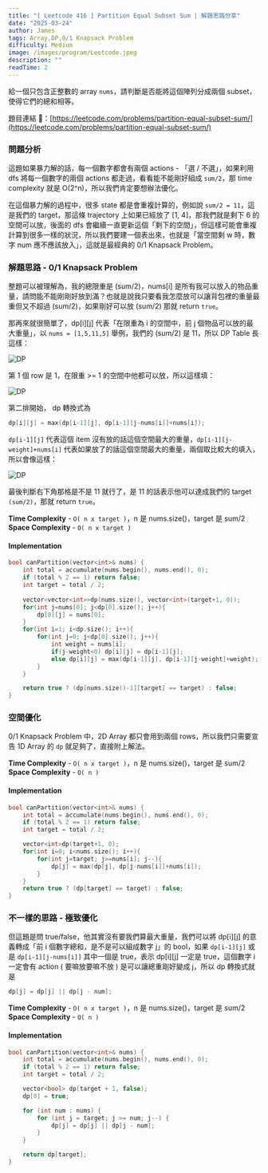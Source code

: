 ```yaml
---
title: "[ Leetcode 416 ] Partition Equal Subset Sum | 解題思路分享"
date: "2025-03-24"
author: James
tags: Array,DP,0/1 Knapsack Problem
difficulty: Medium
image: /images/program/Leetcode.jpeg
description: ""
readTime: 2
---
```


給一個只包含正整數的 array `nums`，請判斷是否能將這個陣列分成兩個 subset，使得它們的總和相等。

題目連結 🔗：[https://leetcode.com/problems/partition-equal-subset-sum/](https://leetcode.com/problems/partition-equal-subset-sum/)

### **問題分析**

這題如果暴力解的話，每一個數字都會有兩個 actions - 「選 / 不選」，如果利用 dfs 將每一個數字的兩個 actions 都走過，看看能不能剛好組成 `sum/2`，那 time complexity 就是 O(2^n)，所以我們肯定要想辦法優化。

在這個暴力解的過程中，很多 state 都是會重複計算的，例如說 `sum/2 = 11`，這是我們的 target，那這條 trajectory 上如果已經放了 [1, 4]，那我們就是剩下 6 的空間可以放，後面的 dfs 會繼續一直更新這個「剩下的空間」，但這樣可能會重複計算到很多一樣的狀況，所以我們要建一個表出來，也就是「當空間剩 w 時，數字 num 應不應該放入」，這就是最經典的 0/1 Knapsack Problem。

### **解題思路 - 0/1 Knapsack Problem**

整題可以被理解為，我的總限重是 (sum/2)，nums[i] 是所有我可以放入的物品重量，請問能不能剛剛好放到滿？也就是說我只要看我怎麼放可以讓背包裡的重量最重但又不超過 (sum/2)，如果剛好可以放 (sum/2) 那就 return `true`。

那再來就很簡單了，dp[i][j] 代表「在限重為 i 的空間中，前 j 個物品可以放的最大重量」，以 `nums = [1,5,11,5]` 舉例，我們的 (sum/2) 是 11，所以 DP Table 長這樣：

![DP](/images/leetcode/leetcode-416/initial.jpg)

第 1 個 row 是 1，在限重 >= 1 的空間中他都可以放，所以這樣填：

![DP](/images/leetcode/leetcode-416/first-row.jpg)

第二排開始， dp 轉換式為 

```cpp
dp[i][j] = max(dp[i-1][j], dp[i-1][j-nums[i]]+nums[i]);
```

`dp[i-1][j]` 代表這個 item 沒有放的話這個空間最大的重量，`dp[i-1][j-weight]+nums[i]` 代表如果放了的話這個空間最大的重量，兩個取比較大的填入，所以會像這樣：

![DP](/images/leetcode/leetcode-416/update.jpg)

最後判斷右下角那格是不是 11 就行了，是 11 的話表示他可以達成我們的 target `(sum/2)`，那就 return `true`。

**Time Complexity** - `O( n x target )`，n 是 nums.size()，target 是 sum/2<br>
**Space Complexity** - `O( n x target )`

#### **Implementation**

```cpp
bool canPartition(vector<int>& nums) {
    int total = accumulate(nums.begin(), nums.end(), 0);
    if (total % 2 == 1) return false;
    int target = total / 2;
    
    vector<vector<int>>dp(nums.size(), vector<int>(target+1, 0));
    for(int j=nums[0]; j<dp[0].size(); j++){
        dp[0][j] = nums[0];
    }
    for(int i=1; i<dp.size(); i++){
        for(int j=0; j<dp[0].size(); j++){
            int weight = nums[i];
            if(j-weight<0) dp[i][j] = dp[i-1][j];
            else dp[i][j] = max(dp[i-1][j], dp[i-1][j-weight]+weight);
        }
    }

    return true ? (dp[nums.size()-1][target] == target) : false;
}
```

### **空間優化**

0/1 Knapsack Problem 中，2D Array 都只會用到兩個 rows，所以我們只需要宣告 1D Array 的 `dp` 就足夠了，直接附上解法。

**Time Complexity** - `O( n x target )`，n 是 nums.size()，target 是 sum/2<br>
**Space Complexity** - `O( n )`

#### **Implementation**

```cpp
bool canPartition(vector<int>& nums) {
    int total = accumulate(nums.begin(), nums.end(), 0);
    if (total % 2 == 1) return false;
    int target = total / 2;

    vector<int>dp(target+1, 0);
    for(int i=0; i<nums.size(); i++){
        for(int j=target; j>=nums[i]; j--){
            dp[j] = max(dp[j], dp[j-nums[i]]+nums[i]);
        }
    }
    return true ? (dp[target] == target) : false;
}
```

### **不一樣的思路 - 極致優化**

但這題是問 true/false，他其實沒有要我們算最大重量，我們可以將 dp[i][j] 的意義轉成「前 i 個數字總和，是不是可以組成數字 j」的 bool，如果 `dp[i-1][j]` 或是 `dp[i-1][j-nums[i]]` 其中一個是 true，表示 dp[i][j] 一定是 true，這個數字 i 一定會有 action ( 要嘛放要嘛不放 ) 是可以讓總重剛好變成 j，所以 dp 轉換式就是

```cpp
dp[j] = dp[j] || dp[j - num];
```

**Time Complexity** - `O( n x target )`，n 是 nums.size()，target 是 sum/2<br>
**Space Complexity** - `O( n )`

#### **Implementation**

```cpp
bool canPartition(vector<int>& nums) {
    int total = accumulate(nums.begin(), nums.end(), 0);
    if (total % 2 == 1) return false;
    int target = total / 2;

    vector<bool> dp(target + 1, false);
    dp[0] = true;

    for (int num : nums) {
        for (int j = target; j >= num; j--) {
            dp[j] = dp[j] || dp[j - num];
        }
    }

    return dp[target];
}
```